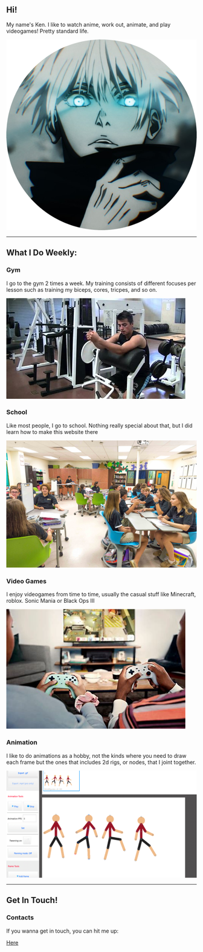 <html>

<head>
	<title>Personal Page</title>
	<link rel="stylesheet" href="css/style1.css">
</head>

<body>
	<div class="top-container">
		<div class="profile">
			<h2>Hi!</h2>
			<p> My name's Ken. I like to watch anime, work out, animate, and play videogames! Pretty standard life.</p>
			<img class="profile-pic" src="images/cool.jpg">
		</div>
		<hr class="hr-1">
		<div class="skills">
			<h2>What I Do Weekly:</h2>
			<div class="gym-row">
				<h3>Gym</h3>
				<p>I go to the gym 2 times a week. My training consists of different focuses per lesson such as training my biceps, cores, tricpes, and so on.</p>
				<img class="gym-pic" src="images/curling_maching.jpg">
			</div>
			<div class="school-row">
				<h3>School</h3>
				<p>Like most people, I go to school. Nothing really special about that, but I did learn how to make this website there</p>
				<img class="school-pic" src="images/school.jfif" alt="School">
			</div>
		</div>
	<div class="bottom-container">
		<div class="video_games-row">
			<h3>Video Games</h3>
			<p>I enjoy videogames from time to time, usually the casual stuff like Minecraft, roblox. Sonic Mania or Black Ops III</p>
			<img class="video-games-pic" src="images/video_game.jpg" alt="video games">
		</div>
		<div class="animation-row">
			<h3>Animation</h3>
			<p>I like to do animations as a hobby, not the kinds where you need to draw each frame but the ones that includes 2d rigs, or nodes, that I joint together.</p>
			<img class="animation-pic" src="images/animation.jpg" alt="animation">
		</div>
		<hr class="hr-2">
	</div>
		<div class="contact-me">
			<h2>Get In Touch!</h2>
			<h3>Contacts</h3>
			<p>If you wanna get in touch, you can hit me up:</p>
			<a href="contact.html">Here</a>			
		</div>
	</div>
</body>

</html>
